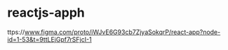 # reactjs-apph
ttps://www.figma.com/proto/iWJvE6G93cb7ZjyaSokqrP/react-app?node-id=1-53&t=9ttLEjGpf7rSFjcI-1
